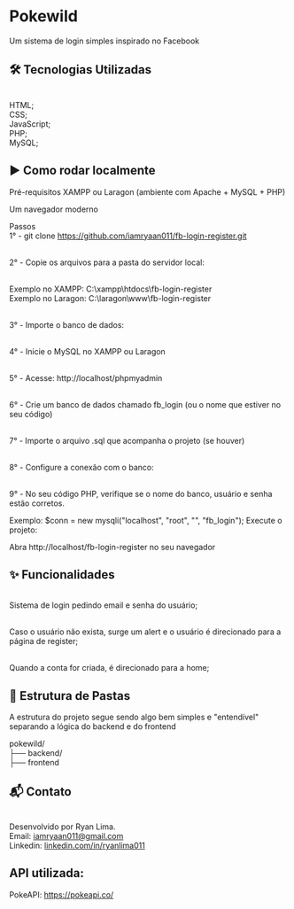 # Pokewild
Um sistema de login simples inspirado no Facebook

## 🛠️ Tecnologias Utilizadas
<br/>HTML;
<br/>CSS;
<br/>JavaScript;
<br/>PHP;
<br/>MySQL;

## ▶️ Como rodar localmente
Pré-requisitos
XAMPP ou Laragon (ambiente com Apache + MySQL + PHP)

Um navegador moderno

Passos
<br />1° - git clone https://github.com/iamryaan011/fb-login-register.git

<br />2° - Copie os arquivos para a pasta do servidor local:

<br/>Exemplo no XAMPP: C:\xampp\htdocs\fb-login-register
<br/>Exemplo no Laragon: C:\laragon\www\fb-login-register

<br />3° - Importe o banco de dados:

<br />4° - Inicie o MySQL no XAMPP ou Laragon

<br />5° - Acesse: http://localhost/phpmyadmin

<br />6° - Crie um banco de dados chamado fb_login (ou o nome que estiver no seu código)

<br />7° - Importe o arquivo .sql que acompanha o projeto (se houver)

<br />8° - Configure a conexão com o banco:

<br />9° - No seu código PHP, verifique se o nome do banco, usuário e senha estão corretos.

Exemplo:
$conn = new mysqli("localhost", "root", "", "fb_login");
Execute o projeto:

Abra http://localhost/fb-login-register no seu navegador

## ✨ Funcionalidades
<br/>Sistema de login pedindo email e senha do usuário;

<br/>Caso o usuário não exista, surge um alert e o usuário é direcionado para a página de register;

<br/>Quando a conta for criada, é direcionado para a home;

## 📁 Estrutura de Pastas
A estrutura do projeto segue sendo algo bem simples e "entendível" separando a lógica do backend e do frontend

pokewild/
<br/>├── backend/
<br/>├── frontend

## 📬 Contato
<br/>Desenvolvido por Ryan Lima.
<br/>Email: iamryaan011@gmail.com 
<br/>Linkedin: <a href="linkedin.com/in/ryanlima011">linkedin.com/in/ryanlima011 </a>

## API utilizada:
PokeAPI: <a href="https://pokeapi.co">https://pokeapi.co/</a>


